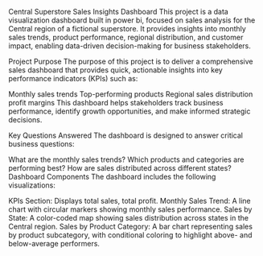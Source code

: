 Central Superstore Sales Insights Dashboard
This project is a data visualization dashboard built in power bi, focused on sales analysis for the Central region of a fictional superstore. It provides insights into monthly sales trends, product performance, regional distribution, and customer impact, enabling data-driven decision-making for business stakeholders.

Project Purpose
The purpose of this project is to deliver a comprehensive sales dashboard that provides quick, actionable insights into key performance indicators (KPIs) such as:

Monthly sales trends
Top-performing products
Regional sales distribution
profit margins
This dashboard helps stakeholders track business performance, identify growth opportunities, and make informed strategic decisions.

Key Questions Answered
The dashboard is designed to answer critical business questions:

What are the monthly sales trends?
Which products and categories are performing best?
How are sales distributed across different states?
Dashboard Components
The dashboard includes the following visualizations:

KPIs Section: Displays total sales, total profit.
Monthly Sales Trend: A line chart with circular markers showing monthly sales performance.
Sales by State: A color-coded map showing sales distribution across states in the Central region.
Sales by Product Category: A bar chart representing sales by product subcategory, with conditional coloring to highlight above- and below-average performers.
